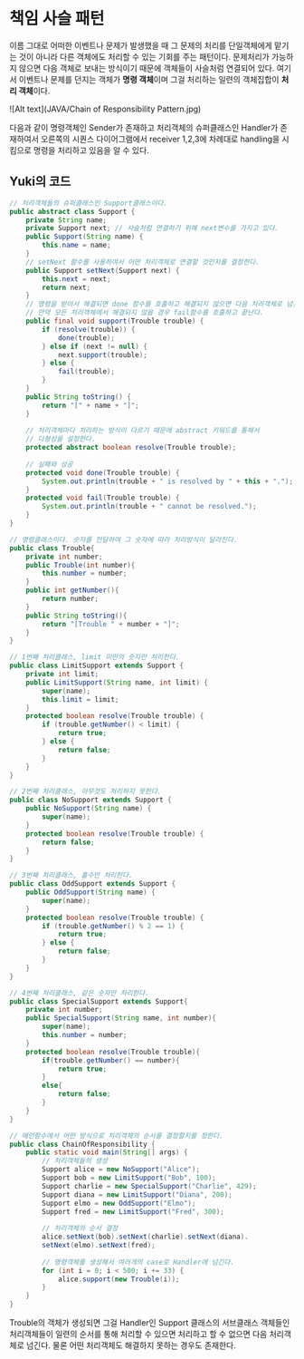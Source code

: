 # 책임 사슬 패턴

이름 그대로 어떠한 이벤트나 문제가 발생했을 때 그 문제의 처리를 단일객체에게 맡기는 것이 아니라 다른 객체에도 처리할 수 있는 기회를 주는 패턴이다. 문제처리가 가능하지 않으면 다음 객체로 보내는 방식이기 때문에 객체들이 사슬처럼 연결되어 있다.  여기서 이벤트나 문제를 던지는 객체가 **명령 객체**이며 그걸 처리하는 일련의 객체집합이 **처리 객체**이다. 

![Alt text](JAVA/Chain of Responsibility Pattern.jpg)

다음과 같이 명령객체인 Sender가 존재하고 처리객체의 슈퍼클래스인 Handler가 존재하여서 오른쪽의 시퀀스 다이어그램에서 receiver 1,2,3에 차례대로 handling을 시킴으로 명령을 처리하고 있음을 알 수 있다.

## Yuki의 코드

```java
// 처리객체들의 슈퍼클래스인 Support클래스이다.
public abstract class Support {
    private String name;
    private Support next; // 사슬처럼 연결하기 위해 next변수를 가지고 있다.
    public Support(String name) {
    	this.name = name;
    }
    // setNext 함수를 사용하여서 어떤 처리객체로 연결할 것인지를 결정한다.
    public Support setNext(Support next) {
    	this.next = next;
    	return next;
    }
    // 명령을 받아서 해결되면 done 함수를 호출하고 해결되지 않으면 다음 처리객체로 넘긴다
    // 만약 모든 처리객체에서 해결되지 않을 경우 fail함수를 호출하고 끝난다.
    public final void support(Trouble trouble) {
        if (resolve(trouble)) {
        	done(trouble);
        } else if (next != null) {
        	next.support(trouble);
        } else {
        	fail(trouble);
        }
    }
    public String toString() {
        return "[" + name + "]";
    }
    
    // 처리객체마다 처리하는 방식이 다르기 때문에 abstract 키워드를 통해서
    // 다형성을 설정한다.
	protected abstract boolean resolve(Trouble trouble);
    
    // 실패와 성공
	protected void done(Trouble trouble) {
		System.out.println(trouble + " is resolved by " + this + ".");
	}
	protected void fail(Trouble trouble) {
		System.out.println(trouble + " cannot be resolved.");
	}
}
```

```java
// 명령클래스이다. 숫자를 전달하여 그 숫자에 따라 처리방식이 달라진다.
public class Trouble{
    private int number;
    public Trouble(int number){
        this.number = number;
    }
    public int getNumber(){
        return number;
    }
    public String toString(){
        return "[Trouble " + number + "]";
    }
}
```

```java
// 1번째 처리클래스, limit 미만의 숫자만 처리한다.
public class LimitSupport extends Support {
    private int limit;
    public LimitSupport(String name, int limit) {
    	super(name);
    	this.limit = limit;
    }
    protected boolean resolve(Trouble trouble) {
    	if (trouble.getNumber() < limit) {
    		return true;
    	} else {
    		return false;
    	}
    }
}
```

```java
// 2번째 처리클래스, 아무것도 처리하지 못한다.
public class NoSupport extends Support {
    public NoSupport(String name) {
    	super(name);
    }
    protected boolean resolve(Trouble trouble) {
    	return false;
    }
}
```

```java
// 3번째 처리클래스, 홀수만 처리한다.
public class OddSupport extends Support {
    public OddSupport(String name) {
    	super(name);
    }
    protected boolean resolve(Trouble trouble) {
    	if (trouble.getNumber() % 2 == 1) {
    		return true;
    	} else {
    		return false;
    	}
    }
}
```

```java
// 4번째 처리클래스, 같은 숫자만 처리한다.
public class SpecialSupport extends Support{
    private int number;
    public SpecialSupport(String name, int number){
        super(name);
        this.number = number;
    }
    protected boolean resolve(Trouble trouble){
        if(trouble.getNumber() == number){
            return true;
        }
        else{
            return false;
        }
    }
}
```

```java
// 메인함수에서 어떤 방식으로 처리객체의 순서를 결정할지를 정한다.
public class ChainOfResponsibility {
    public static void main(String[] args) {
        // 처리객체들의 생성
        Support alice = new NoSupport("Alice");
        Support bob = new LimitSupport("Bob", 100);
        Support charlie = new SpecialSupport("Charlie", 429);
        Support diana = new LimitSupport("Diana", 200);
        Support elmo = new OddSupport("Elmo");
        Support fred = new LimitSupport("Fred", 300);
        
        // 처리객체의 순서 결정
        alice.setNext(bob).setNext(charlie).setNext(diana).
        setNext(elmo).setNext(fred);
        
        // 명령객체를 생성해서 여러개의 case로 Handler에 넘긴다.
        for (int i = 0; i < 500; i += 33) {
        	alice.support(new Trouble(i));
        }
    }
}
```

Trouble의 객체가 생성되면 그걸 Handler인 Support 클래스의 서브클래스 객체들인 처리객체들이 일련의 순서를 통해 처리할 수 있으면 처리하고 할 수 없으면 다음 처리객체로 넘긴다. 물론 어떤 처리객체도 해결하지 못하는 경우도 존재한다.

